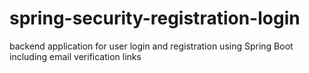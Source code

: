 # spring-security-registration-login
backend application for user login and registration using Spring Boot including email verification links
